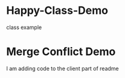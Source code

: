 # Happy-Class-Demo
class example

# Merge Conflict Demo
I am adding code to the client part of readme